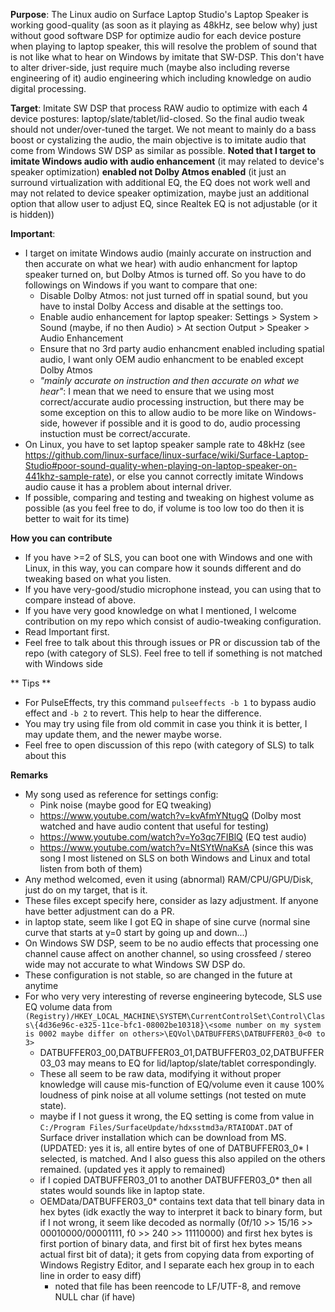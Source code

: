 
**Purpose**: The Linux audio on Surface Laptop Studio's Laptop Speaker is working good-quality (as soon as it playing as 48kHz, see below why) just without good software DSP for optimize audio for each device posture when playing to laptop speaker, this will resolve the problem of sound that is not like what to hear on Windows by imitate that SW-DSP. This don't have to alter driver-side, just require much (maybe also including reverse engineering of it) audio engineering which including knowledge on audio digital processing.

**Target**: Imitate SW DSP that process RAW audio to optimize with each 4 device postures: laptop/slate/tablet/lid-closed. So the final audio tweak should not under/over-tuned the target. We not meant to mainly do a bass boost or cystalizing the audio, the main objective is to imitate audio that come from Windows SW DSP as similar as possible. **Noted that I target to imitate Windows audio with audio enhancement** (it may related to device's speaker optimization) **enabled not Dolby Atmos enabled** (it just an surround virtualization with additional EQ, the EQ does not work well and may not related to device speaker optimization, maybe just an additional option that allow user to adjust EQ, since Realtek EQ is not adjustable (or it is hidden))

**Important**:
- I target on imitate Windows audio (mainly accurate on instruction and then accurate on what we hear) with audio enhancment for laptop speaker turned on, but Dolby Atmos is turned off. So you have to do followings on Windows if you want to compare that one:
  - Disable Dolby Atmos: not just turned off in spatial sound, but you have to instal Dolby Access and disable at the settings too.
  - Enable audio enhancement for laptop speaker: Settings > System > Sound (maybe, if no then Audio) > At section Output > Speaker > Audio Enhancement
  - Ensure that no 3rd party audio enhancment enabled including spatial audio, I want only OEM audio enhancment to be enabled except Dolby Atmos
  - _"mainly accurate on instruction and then accurate on what we hear"_: I mean that we need to ensure that we using most correct/accurate audio processing instruction, but there may be some exception on this to allow audio to be more like on Windows-side, however if possible and it is good to do, audio processing instuction must be correct/accurate. 
- On Linux, you have to set laptop speaker sample rate to 48kHz (see https://github.com/linux-surface/linux-surface/wiki/Surface-Laptop-Studio#poor-sound-quality-when-playing-on-laptop-speaker-on-441khz-sample-rate), or else you cannot correctly imitate Windows audio cause it has a problem about internal driver. 
- If possible, comparing and testing and tweaking on highest volume as possible (as you feel free to do, if volume is too low too do then it is better to wait for its time)

**How you can contribute**
- If you have >=2 of SLS, you can boot one with Windows and one with Linux, in this way, you can compare how it sounds different and do tweaking based on what you listen.
- If you have very-good/studio microphone instead, you can using that to compare instead of above.
- If you have very good knowledge on what I mentioned, I welcome contribution on my repo which consist of audio-tweaking configuration.
- Read Important first.
- Feel free to talk about this through issues or PR or discussion tab of the repo (with category of SLS). Feel free to tell if something is not matched with Windows side

** Tips **
- For PulseEffects, try this command ```pulseeffects -b 1``` to bypass audio effect and ```-b 2``` to revert. This help to hear the difference.
- You may try using file from old commit in case you think it is better, I may update them, and the newer maybe worse.
- Feel free to open discussion of this repo (with category of SLS) to talk about this

**Remarks**
- My song used as reference for settings config:
  - Pink noise (maybe good for EQ tweaking)
  - https://www.youtube.com/watch?v=kvAfmYNtugQ (Dolby most watched and have audio content that useful for testing)
  - https://www.youtube.com/watch?v=Yo3qc7FIBlQ (EQ test audio)
  - https://www.youtube.com/watch?v=NtSYtWnaKsA (since this was song I most listened on SLS on both Windows and Linux and total listen from both of them)
- Any method welcomed, even it using (abnormal) RAM/CPU/GPU/Disk, just do on my target, that is it.
- These files except specify here, consider as lazy adjustment. If anyone have better adjustment can do a PR.
- in laptop state, seem like I got EQ in shape of sine curve (normal sine curve that starts at y=0 start by going up and down...)
- On Windows SW DSP, seem to be no audio effects that processing one channel cause affect on another channel, so using crossfeed / stereo wide may not accurate to what Windows SW DSP do.
- These configuration is not stable, so are changed in the future at anytime
- For who very very interesting of reverse engineering bytecode, SLS use EQ volume data from ```(Registry)/HKEY_LOCAL_MACHINE\SYSTEM\CurrentControlSet\Control\Class\{4d36e96c-e325-11ce-bfc1-08002be10318}\<some number on my system is 0002 maybe differ on others>\EQVol\DATBUFFERS\DATBUFFER03_0<0 to 3>```
  - DATBUFFER03_00,DATBUFFER03_01,DATBUFFER03_02,DATBUFFER03_03 may means to EQ for lid/laptop/slate/tablet correspondingly.
  - These all seem to be raw data, modifying it without proper knowledge will cause mis-function of EQ/volume even it cause 100% loudness of pink noise at all volume settings (not tested on mute state).
  - maybe if I not guess it wrong, the EQ setting is come from value in ```C:/Program Files/SurfaceUpdate/hdxsstmd3a/RTAIODAT.DAT``` of Surface driver installation which can be download from MS. (UPDATED: yes it is, all entire bytes of one of DATBUFFER03_0* I selected, is matched. And I also guess this also appiled on the others remained. (updated yes it apply to remained)
  - if I copied DATBUFFER03_01 to another DATBUFFER03_0* then all states would sounds like in laptop state.
  - OEMData/DATBUFFER03_0* contains text data that tell binary data in hex bytes (idk exactly the way to interpret it back to binary form, but if I not wrong, it seem like decoded as normally (0f/10 >> 15/16 >> 00010000/00001111, f0 >> 240 >> 11110000) and first hex bytes is first portion of binary data, and  first bit of first hex bytes means actual first bit of data); it gets from copying data from exporting of Windows Registry Editor, and I separate each hex group in to each line in order to easy diff)
    - noted that file has been reencode to LF/UTF-8, and remove NULL char (if have)
